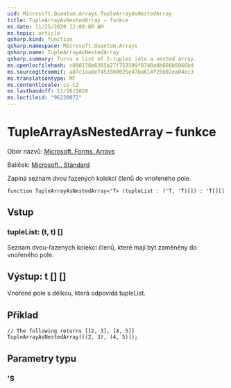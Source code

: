```yaml
---
uid: Microsoft.Quantum.Arrays.TupleArrayAsNestedArray
title: TupleArrayAsNestedArray – funkce
ms.date: 11/25/2020 12:00:00 AM
ms.topic: article
qsharp.kind: function
qsharp.namespace: Microsoft.Quantum.Arrays
qsharp.name: TupleArrayAsNestedArray
qsharp.summary: Turns a list of 2-tuples into a nested array.
ms.openlocfilehash: c898178b6385b27f753509f0748a8b666b5066bd
ms.sourcegitcommit: a87c1aa8e7453360025e47ba614f25b02ea84ec3
ms.translationtype: MT
ms.contentlocale: cs-CZ
ms.lasthandoff: 11/26/2020
ms.locfileid: "96220072"
---
```

# <a name="tuplearrayasnestedarray-function"></a>TupleArrayAsNestedArray – funkce

Obor názvů: [Microsoft. Forms. Arrays](xref:Microsoft.Quantum.Arrays)

Balíček: [Microsoft.. Standard](https://nuget.org/packages/Microsoft.Quantum.Standard)


Zapíná seznam dvou řazených kolekcí členů do vnořeného pole.

```qsharp
function TupleArrayAsNestedArray<'T> (tupleList : ('T, 'T)[]) : 'T[][]
```


## <a name="input"></a>Vstup

### <a name="tuplelist--tt"></a>tupleList: (t, t) []

Seznam dvou-řazených kolekcí členů, které mají být zaměněny do vnořeného pole.



## <a name="output--t"></a>Výstup: t [] []

Vnořené pole s délkou, která odpovídá tupleList.

## <a name="example"></a>Příklad

```qsharp
// The following returns [[2, 3], [4, 5]]
TupleArrayAsNestedArray([(2, 3), (4, 5)]);
```

## <a name="type-parameters"></a>Parametry typu

### <a name="t"></a>'S

